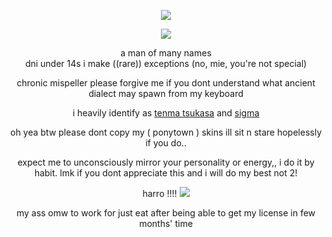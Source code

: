 <div align="center">
  
![](https://komarev.com/ghpvc/?username=drugstoreromance&color=blueviolet)

</div>

<div align="center">

  ![](https://media.discordapp.net/attachments/887048432097853440/1237805959292649513/Untitled128_20240508173845.png?ex=663cfc22&is=663baaa2&hm=090f0bb5e04a4107aca9b430a9944f87a604fd4201b2e423bcb8a5b51f7bfce4&=&format=webp&quality=lossless&width=437&height=437)
</div>

<div align="center">
  
a man of many names </br> dni under 14s i make ((rare)) exceptions (no, mie, you're not special)
</div>

<div align="center">
  
chronic mispeller please forgive me if you dont understand what ancient dialect may spawn from my keyboard
</br> 

<div align="center">

i heavily identify as [tenma tsukasa](https://projectsekai.fandom.com/wiki/Tenma_Tsukasa) and [sigma](https://bungostraydogs.fandom.com/wiki/Sigma)
</div>

<div align="center">
  
oh yea btw please dont copy my ( ponytown ) skins ill sit n stare hopelessly if you do..  </br>
</div>

<div align="center">
  
expect me to unconsciously mirror your personality or energy,, i do it by habit. lmk if you dont appreciate this and i will do my best not 2!
</div>

<div align="center">
  
harro !!!! ![](https://media.tenor.com/dNWnWwS0Af0AAAAi/project-sekai-tsukasa-tenma.gif)
</div>

<div align="center">
  
my ass omw to work for just eat after being able to get my license in few months' time
</div>

